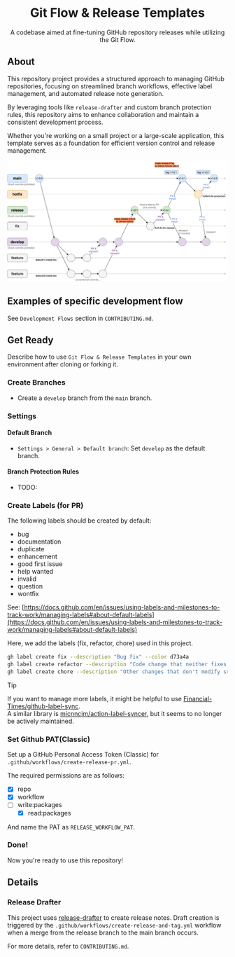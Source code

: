 <div align="center">
<h1>Git Flow & Release Templates</h1>

A codebase aimed at fine-tuning GitHub repository releases while utilizing the Git Flow.

</div>

## About

This repository project provides a structured approach to managing GitHub repositories, focusing on streamlined branch workflows, effective label management, and automated release note generation. 

By leveraging tools like `release-drafter` and custom branch protection rules, this repository aims to enhance collaboration and maintain a consistent development process.

Whether you're working on a small project or a large-scale application, this template serves as a foundation for efficient version control and release management.

![gitflow image](./docs/gitflow.drawio.svg)

## Examples of specific development flow

See `Development Flows` section in `CONTRIBUTING.md`.

## Get Ready

Describe how to use `Git Flow & Release Templates` in your own environment after cloning or forking it.

### Create Branches

- Create a `develop` branch from the `main` branch.

### Settings

#### Default Branch

- `Settings > General > Default branch`: Set `develop` as the default branch.

#### Branch Protection Rules

- TODO: 

### Create Labels (for PR)

The following labels should be created by default:  

- bug
- documentation
- duplicate
- enhancement
- good first issue
- help wanted
- invalid
- question
- wontfix

See: [https://docs.github.com/en/issues/using-labels-and-milestones-to-track-work/managing-labels#about-default-labels](https://docs.github.com/en/issues/using-labels-and-milestones-to-track-work/managing-labels#about-default-labels)


Here, we add the labels (fix, refactor, chore) used in this project.

```sh
gh label create fix --description "Bug fix" --color d73a4a
gh label create refactor --description "Code change that neither fixes a bug nor adds a feature" --color 5319e7
gh label create chore --description "Other changes that don't modify src or test files" --color cfd3d7
```

> [!TIP]
> If you want to manage more labels, it might be helpful to use [Financial-Times/github-label-sync](https://github.com/Financial-Times/github-label-sync).  
> A similar library is [micnncim/action-label-syncer](https://github.com/micnncim/action-label-syncer), but it seems to no longer be actively maintained.


### Set Github PAT(Classic)

Set up a GitHub Personal Access Token (Classic) for `.github/workflows/create-release-pr.yml`.

The required permissions are as follows:

- [x] repo
- [x] workflow
- [ ] write:packages
  - [x] read:packages

And name the PAT as `RELEASE_WORKFLOW_PAT`.

### Done!

Now you're ready to use this repository!


## Details

### Release Drafter

This project uses [release-drafter](https://github.com/release-drafter/release-drafter) to create release notes. Draft creation is triggered by the `.github/workflows/create-release-and-tag.yml` workflow when a merge from the release branch to the main branch occurs.

For more details, refer to `CONTRIBUTING.md`.